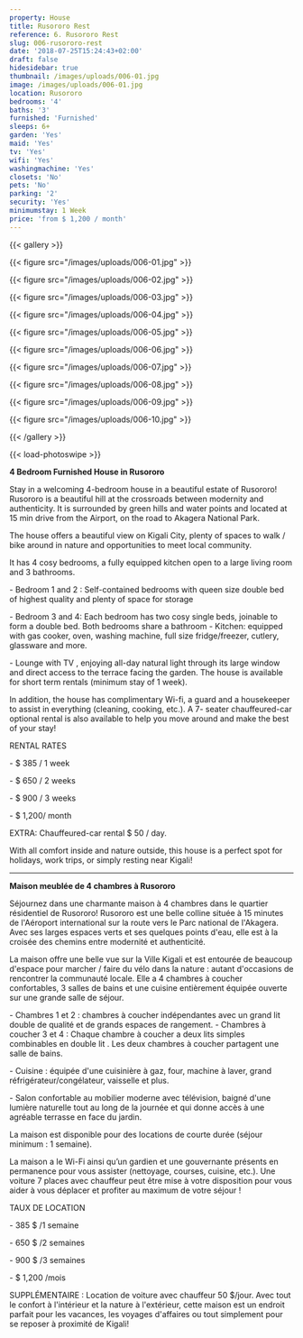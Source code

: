 ```yaml
---
property: House
title: Rusororo Rest
reference: 6. Rusororo Rest
slug: 006-rusororo-rest
date: '2018-07-25T15:24:43+02:00'
draft: false
hidesidebar: true
thumbnail: /images/uploads/006-01.jpg
image: /images/uploads/006-01.jpg
location: Rusororo
bedrooms: '4'
baths: '3'
furnished: 'Furnished'
sleeps: 6+
garden: 'Yes'
maid: 'Yes'
tv: 'Yes'
wifi: 'Yes'
washingmachine: 'Yes'
closets: 'No'
pets: 'No'
parking: '2'
security: 'Yes'
minimumstay: 1 Week
price: 'from $ 1,200 / month'
---
```

{{< gallery >}}

  {{< figure src="/images/uploads/006-01.jpg" >}}

  {{< figure src="/images/uploads/006-02.jpg" >}}

  {{< figure src="/images/uploads/006-03.jpg" >}}

  {{< figure src="/images/uploads/006-04.jpg" >}}

 {{< figure src="/images/uploads/006-05.jpg" >}}

  {{< figure src="/images/uploads/006-06.jpg" >}}

  {{< figure src="/images/uploads/006-07.jpg" >}}

  {{< figure src="/images/uploads/006-08.jpg" >}}

 {{< figure src="/images/uploads/006-09.jpg" >}}

  {{< figure src="/images/uploads/006-10.jpg" >}}

  {{< /gallery >}}

{{< load-photoswipe >}}

**4 Bedroom Furnished House in Rusororo**

Stay in a welcoming 4-bedroom house in a beautiful estate of Rusororo! Rusororo is a beautiful hill at the crossroads between modernity and authenticity. It is surrounded by green hills and water points and located at 15 min drive from the Airport, on the road to Akagera National Park.

The house offers a beautiful view on Kigali City, plenty of spaces to walk / bike around in nature and opportunities to meet local community.

It has 4 cosy bedrooms, a fully equipped kitchen open to a large living room and 3 bathrooms.

\- Bedroom 1 and 2 : Self-contained bedrooms with queen size double bed of highest quality and plenty of space for storage

\- Bedroom 3 and 4: Each bedroom has two cosy single beds, joinable to form a double bed. Both bedrooms share a bathroom - Kitchen: equipped with gas cooker, oven, washing machine, full size fridge/freezer, cutlery, glassware and more.

\- Lounge with TV , enjoying all-day natural light through its large window and direct access to the terrace facing the garden. The house is available for short term rentals (minimum stay of 1 week).

In addition, the house has complimentary Wi-fi, a guard and a housekeeper to assist in everything (cleaning, cooking, etc.). A 7- seater chauffeured-car optional rental is also available to help you move around and make the best of your stay!

RENTAL RATES

\- $ 385 / 1 week

\- $ 650 / 2 weeks

\- $ 900 / 3 weeks

\- $ 1,200/ month

EXTRA: Chauffeured-car rental $ 50 / day.

With all comfort inside and nature outside, this house is a perfect spot for holidays, work trips, or simply resting near Kigali!

---

**Maison meublée de 4 chambres à Rusororo**

Séjournez dans une charmante maison à 4 chambres dans le quartier résidentiel de Rusororo! Rusororo est une belle colline située à 15 minutes de l'Aéroport international sur la route vers le Parc national de l'Akagera. Avec ses larges espaces verts et ses quelques points d'eau, elle est à la croisée des chemins entre modernité et authenticité.

La maison offre une belle vue sur la Ville Kigali et est entourée de beaucoup d'espace pour marcher / faire du vélo dans la nature : autant d'occasions de rencontrer la communauté locale. Elle a 4 chambres à coucher confortables, 3 salles de bains et une cuisine entièrement équipée ouverte sur une grande salle de séjour.

\- Chambres 1 et 2 : chambres à coucher indépendantes avec un grand lit double de qualité et de grands espaces de rangement. - Chambres à coucher 3 et 4 : Chaque chambre à coucher a deux lits simples combinables en double lit . Les deux chambres à coucher partagent une salle de bains.

\- Cuisine : équipée d'une cuisinière à gaz, four, machine à laver, grand réfrigérateur/congélateur, vaisselle et plus.

\- Salon confortable au mobilier moderne avec télévision, baigné d'une lumière naturelle tout au long de la journée et qui donne accès à une agréable terrasse en face du jardin.

La maison est disponible pour des locations de courte durée (séjour minimum : 1 semaine).

La maison a le Wi-Fi ainsi qu’un gardien et une gouvernante présents en permanence pour vous assister (nettoyage, courses, cuisine, etc.). Une voiture 7 places avec chauffeur peut être mise à votre disposition pour vous aider à vous déplacer et profiter au maximum de votre séjour !

TAUX DE LOCATION

\- 385 $ /1 semaine

\- 650 $ /2 semaines

\- 900 $ /3 semaines

\- $ 1,200 /mois

SUPPLÉMENTAIRE : Location de voiture avec chauffeur 50 $/jour. Avec tout le confort à l'intérieur et la nature à l'extérieur, cette maison est un endroit parfait pour les vacances, les voyages d'affaires ou tout simplement pour se reposer à proximité de Kigali!
